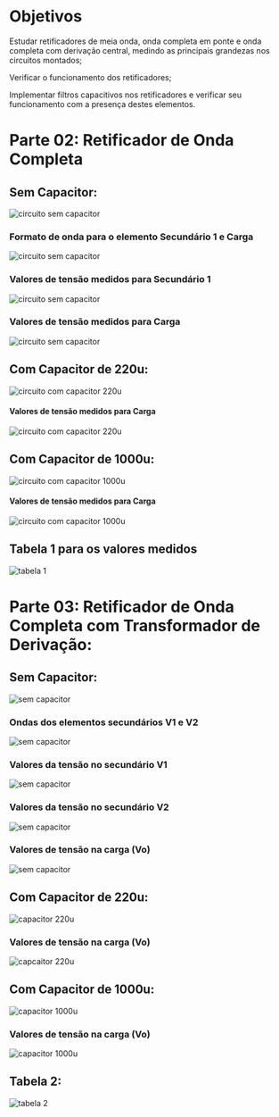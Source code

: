 # Objetivos

Estudar retificadores de meia onda, onda completa em ponte e onda completa com
derivação central, medindo as principais grandezas nos circuitos montados;

Verificar o funcionamento dos retificadores;

Implementar filtros capacitivos nos retificadores e verificar seu funcionamento com a
presença destes elementos.

# Parte 02: Retificador de Onda Completa

## Sem Capacitor:

![circuito sem capacitor](https://i.imgur.com/MaQKCHs.jpg)

### Formato de onda para o elemento Secundário 1 e Carga

![circuito sem capacitor](https://i.imgur.com/oZkEN1k.jpg)

### Valores de tensão medidos para Secundário 1

![circuito sem capacitor](https://i.imgur.com/QKpY0n1.jpg)

### Valores de tensão medidos para Carga

![circuito sem capacitor](https://i.imgur.com/rYudVp6.jpg)

## Com Capacitor de 220u:

![circuito com capacitor 220u](https://i.imgur.com/9aYL6Au.jpg)

#### Valores de tensão medidos para Carga

![circuito com capacitor 220u](https://i.imgur.com/06Mgy3m.jpg)

## Com Capacitor de 1000u:

![circuito com capacitor 1000u](https://i.imgur.com/BYS5QHv.jpg)

#### Valores de tensão medidos para Carga

![circuito com capacitor 1000u](https://i.imgur.com/xUqqq2B.jpg)

## Tabela 1 para os valores medidos

![tabela 1](https://i.imgur.com/H0FHU7N.jpg)

# Parte 03: Retificador de Onda Completa com Transformador de Derivação:

## Sem Capacitor:

![sem capacitor](https://i.imgur.com/smTfhxH.jpg)

### Ondas dos elementos secundários V1 e V2

![sem capacitor](https://i.imgur.com/3XELA2j.jpg)

### Valores da tensão no secundário V1

![sem capacitor](https://i.imgur.com/1AT2QZf.jpg)

### Valores da tensão no secundário V2

![sem capacitor](https://i.imgur.com/9Z3h5Sy.jpg)

### Valores de tensão na carga (Vo)

![sem capacitor](https://i.imgur.com/MQvzURi.jpg)

## Com Capacitor de 220u:

![capacitor 220u](https://i.imgur.com/O6g42vI.jpg)

### Valores de tensão na carga (Vo)

![capcaitor 220u](https://i.imgur.com/GzDPe4Q.jpg)

## Com Capacitor de 1000u:

![capacitor 1000u](https://i.imgur.com/4HLRi1j.jpg)

### Valores de tensão na carga (Vo)

![capacitor 1000u](https://i.imgur.com/EDLilFb.jpg)

## Tabela 2:

![tabela 2](https://i.imgur.com/9smnLHb.jpg)
